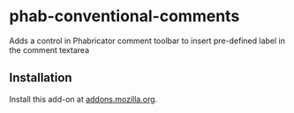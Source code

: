 # phab-conventional-comments
Adds a control in Phabricator comment toolbar to insert pre-defined label in the comment textarea

## Installation

Install this add-on at [addons.mozilla.org](https://addons.mozilla.org/en-US/firefox/addon/phab-conventional-comments/).
